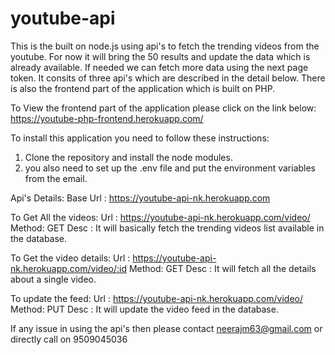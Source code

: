# youtube-api

This is the built on node.js using api's to fetch the trending videos from the youtube. For now it will bring the 50 results and update the data which is already available.
If needed we can fetch more data using the next page token. It consits of three api's which are described in the detail below. There is also the frontend part of the application which is built on PHP. 

To View the frontend part of the application please click on the link below:
https://youtube-php-frontend.herokuapp.com/

To install this application you need to follow these instructions:
1. Clone the repository and install the node modules.
2. you also need to set up the .env file and put the environment variables from the email.

Api's Details:
Base Url : https://youtube-api-nk.herokuapp.com

To Get All the videos:
Url : https://youtube-api-nk.herokuapp.com/video/
Method: GET
Desc : It will basically fetch the trending videos list available in the database. 

To Get the video details:
Url : https://youtube-api-nk.herokuapp.com/video/:id
Method: GET
Desc : It will fetch all the details about a single video. 

To update the feed:
Url : https://youtube-api-nk.herokuapp.com/video/
Method: PUT
Desc : It will update the video feed in the database. 

If any issue in using the api's then please contact neerajm63@gmail.com or directly call on 9509045036
